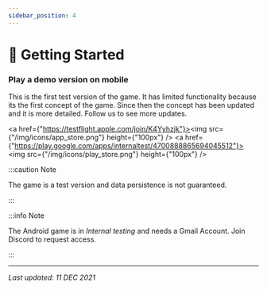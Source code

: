 ```yaml
---
sidebar_position: 4
---
```


# 🚀 Getting Started

### Play a demo version on mobile

This is the first test version of the game. It has limited functionality because its the first concept of the game. Since then the concept has been updated and it is more detailed. Follow us to see more updates.

<a href={"https://testflight.apple.com/join/K4Yyhzjk"}><img src={"/img/icons/app_store.png"} height={"100px"} /></a>
<a href={"https://play.google.com/apps/internaltest/4700888865694045512"}><img src={"/img/icons/play_store.png"} height={"100px"} /></a>

:::caution Note

The game is a test version and data persistence is not guaranteed.

:::

:::info Note

The Android game is in *Internal testing* and needs a Gmail Account. Join Discord to request access.

:::

---

*Last updated: 11 DEC 2021*